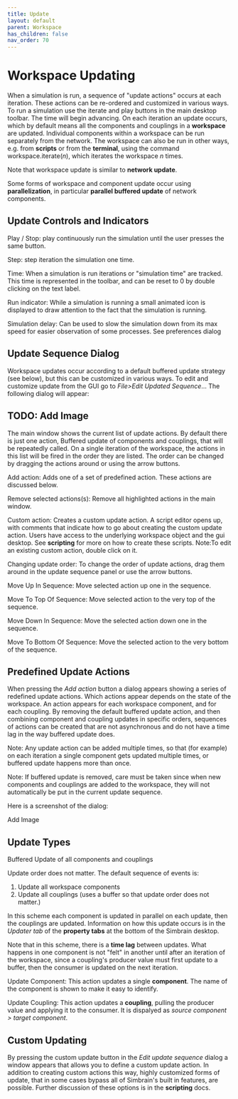 ```yaml
---
title: Update
layout: default
parent: Workspace
has_children: false
nav_order: 70
---
```


# Workspace Updating

When a simulation is run, a sequence of "update actions" occurs at each iteration. These actions can be re-ordered and customized in various ways. To run a simulation use the iterate and play buttons in the main desktop toolbar. The time will begin advancing. On each iteration an update occurs, which by default means all the components and couplings in a **workspace** are updated. Individual components within a workspace can be run separately from the network. The workspace can also be run in other ways, e.g. from **scripts** or from the **terminal**, using the command workspace.iterate(*n*), which iterates the workspace *n* times.

Note that workspace update is similar to **network update**.

Some forms of workspace and component update occur using **parallelization**, in particular **parallel buffered update** of network components.

## Update Controls and Indicators

Play / Stop: play continuously run the simulation until the user presses the same button.

Step: step iteration the simulation one time.

Time: When a simulation is run iterations or "simulation time" are tracked. This time is represented in the toolbar, and can be reset to 0 by double clicking on the text label.

Run indicator: While a simulation is running a small animated icon is displayed to draw attention to the fact that the simulation is running.

Simulation delay: Can be used to slow the simulation down from its max speed for easier observation of some processes. See preferences dialog

## Update Sequence Dialog

Workspace updates occur according to a default buffered update strategy (see below), but this can be customized in various ways. To edit and customize update from the GUI go to *File>Edit Updated Sequence*... The following dialog will appear:

## TODO: Add Image

The main window shows the current list of update actions. By default there is just one action, Buffered update of components and couplings, that will be repeatedly called. On a single iteration of the workspace, the actions in this list will be fired in the order they are listed. The order can be changed by dragging the actions around or using the arrow buttons.

Add action: Adds one of a set of predefined action. These actions are discussed below.

Remove selected actions(s): Remove all highlighted actions in the main window.

Custom action: Creates a custom update action. A script editor opens up, with comments that indicate how to go about creating the custom update action. Users have access to the underlying workspace object and the gui desktop. See **scripting** for more on how to create these scripts. Note:To edit an existing custom action, double click on it.

Changing update order: To change the order of update actions, drag them around in the update sequence panel or use the arrow buttons.

Move Up In Sequence: Move selected action up one in the sequence.

Move To Top Of Sequence: Move selected action to the very top of the sequence.

Move Down In Sequence: Move the selected action down one in the sequence.

Move To Bottom Of Sequence: Move the selected action to the very bottom of the sequence.

## Predefined Update Actions

When pressing the *Add action* button a dialog appears showing a series of redefined update actions. Which actions appear depends on the state of the workspace. An action appears for each workspace component, and for each coupling. By removing the default buffered update action, and then combining component and coupling updates in specific orders, sequences of actions can be created that are not asynchronous and do not have a time lag in the way buffered update does.

Note: Any update action can be added multiple times, so that (for example) on each iteration a single component gets updated multiple times, or buffered update happens more than once.

Note: If buffered update is removed, care must be taken since when new components and couplings are added to the workspace, they will not automatically be put in the current update sequence.

Here is a screenshot of the dialog:

<!-- TODO --> Add Image

## Update Types

Buffered Update of all components and couplings

Update order does not matter. The default sequence of events is:

1. Update all workspace components
2. Update all couplings (uses a buffer so that update order does not matter.)

In this scheme each component is updated in parallel on each update, then the couplings are updated. Information on how this update occurs is in the *Updater tab* of the **property tabs** at the bottom of the Simbrain desktop.

Note that in this scheme, there is a **time lag** between updates. What happens in one component is not "felt" in another until after an iteration of the workspace, since a coupling's producer value must first update to a buffer, then the consumer is updated on the next iteration.

Update Component: This action updates a single **component**. The name of the component is shown to make it easy to identify.

Update Coupling: This action updates a **coupling**, pulling the producer value and applying it to the consumer. It is dispalyed as *source component > target component*.

## Custom Updating

By pressing the custom update button in the *Edit update sequence* dialog a window appears that allows you to define a custom update action. In addition to creating custom actions this way, highly customized forms of update, that in some cases bypass all of Simbrain's built in features, are possible. Further discussion of these options is in the **scripting** docs.
